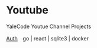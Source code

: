 # Youtube
YaleCode Youtue Channel Projects

[Auth](https://github.com/cbot918/youtube/tree/auth-go-react-sqlite)　go | react | sqlite3 | docker